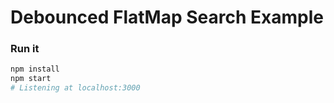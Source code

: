 # Debounced FlatMap Search Example

### Run it

```bash
npm install
npm start
# Listening at localhost:3000
```
